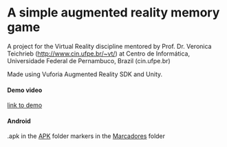 # A simple augmented reality memory game


A project for the Virtual Reality discipline mentored by Prof. Dr. Veronica Teichrieb (http://www.cin.ufpe.br/~vt/) at Centro de Informática, Universidade Federal de Pernambuco, Brazil (cin.ufpe.br)

Made using Vuforia Augmented Reality SDK and Unity. 

#### Demo video
[link to demo][video]

#### Android
.apk in the [APK][apk] folder
markers in the  [Marcadores][marcadores] folder

[marcadores]:<https://github.com/las33/memory_game/tree/master/Marcadores>
[apk]:<https://github.com/las33/memory_game/tree/master/APK>
[video]:<https://drive.google.com/file/d/0B9Vbkxj3MCa_amZXeEpZMGYzRUk/view?usp=sharing>

